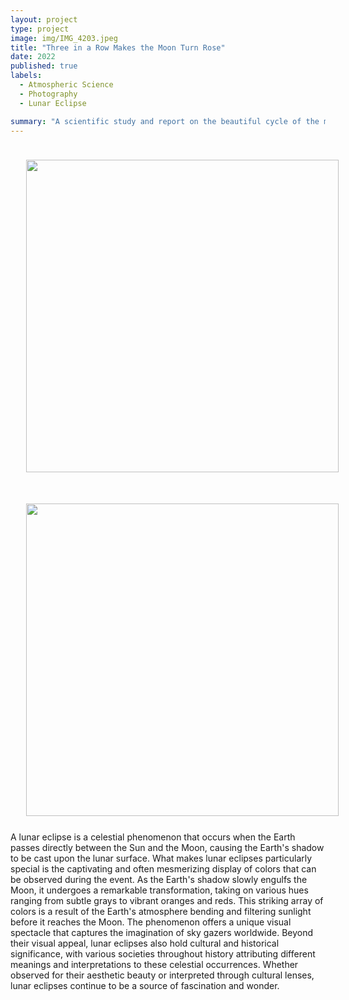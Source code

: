 ```yaml
---
layout: project
type: project
image: img/IMG_4203.jpeg
title: "Three in a Row Makes the Moon Turn Rose"
date: 2022
published: true
labels:
  - Atmospheric Science
  - Photography
  - Lunar Eclipse

summary: "A scientific study and report on the beautiful cycle of the moon and its alignments"
---
```


<img align='left' src='https://raw.githubusercontent.com/ktam808/ktam808.github.io/main/img/IMG_4143.jpeg' width='500' HSPACE='25' VSPACE='25'>
<img align='left' src='https://raw.githubusercontent.com/ktam808/ktam808.github.io/main/img/IMG_4203.jpeg' width='500' HSPACE='25' VSPACE='25'>

A lunar eclipse is a celestial phenomenon that occurs when the Earth passes directly between the Sun and the Moon, causing the Earth's shadow to be cast upon the lunar surface. What makes lunar eclipses particularly special is the captivating and often mesmerizing display of colors that can be observed during the event. As the Earth's shadow slowly engulfs the Moon, it undergoes a remarkable transformation, taking on various hues ranging from subtle grays to vibrant oranges and reds. This striking array of colors is a result of the Earth's atmosphere bending and filtering sunlight before it reaches the Moon. The phenomenon offers a unique visual spectacle that captures the imagination of sky gazers worldwide. Beyond their visual appeal, lunar eclipses also hold cultural and historical significance, with various societies throughout history attributing different meanings and interpretations to these celestial occurrences. Whether observed for their aesthetic beauty or interpreted through cultural lenses, lunar eclipses continue to be a source of fascination and wonder.
